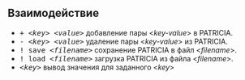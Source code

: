 ## Взаимодействие

* <kbd>+ \<*key*\> \<*value*\></kbd> добавление пары \<*key-value*\> в PATRICIA.
* <kbd>- \<*key*\> \<*value*\></kbd> удаление пары \<*key-value*\> из PATRICIA.
* <kbd>! save \<*filename*\></kbd> сохранение PATRICIA в файл \<*filename*\>.
* <kbd>! load \<*filename*\></kbd> загрузка PATRICIA из файла \<*filename*\>.
* <kbd>\<*key*\></kbd> вывод значения для заданного \<*key*\>
